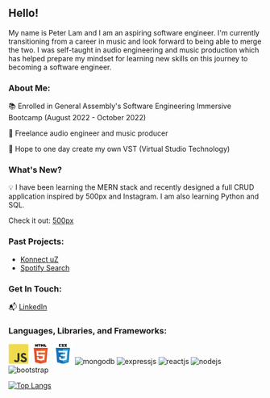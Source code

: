 ## Hello! 

My name is Peter Lam and I am an aspiring software engineer. I'm currently transitioning from a career in music and look forward to being able to merge the two. I was self-taught in audio engineering and music production which has helped prepare my mindset for learning new skills on this journey to becoming a software engineer.

### About Me:
📚 Enrolled in General Assembly's Software Engineering Immersive Bootcamp (August 2022 - October 2022)

🎹 Freelance audio engineer and music producer

🔮 Hope to one day create my own VST (Virtual Studio Technology)

### What's New?
💡 I have been learning the MERN stack and recently designed a full CRUD application inspired by 500px and Instagram. I am also learning Python and SQL.

Check it out:
[500px](https://github.com/plam1216/500px)

### Past Projects:
- [Konnect uZ](https://github.com/plam1216/konnectuz)
- [Spotify Search](https://github.com/plam1216/Spotify_Search)

### Get In Touch:
📬 [LinkedIn](https://www.linkedin.com/in/plam1216/)

### Languages, Libraries, and Frameworks:
<p>
  <img src="https://raw.githubusercontent.com/devicons/devicon/master/icons/javascript/javascript-original.svg" alt="javascript" width="40" height="40"/> 

  <img src="https://raw.githubusercontent.com/devicons/devicon/master/icons/html5/html5-original-wordmark.svg" alt="html5" width="40" height="40"/> 

  <img src="https://raw.githubusercontent.com/devicons/devicon/master/icons/css3/css3-original-wordmark.svg" alt="css3" width="40" height="40"/> 
  
  <img src="https://cdn.jsdelivr.net/gh/devicons/devicon/icons/mongodb/mongodb-plain-wordmark.svg" alt="mongodb" width="40" height="40"/>

  <img src="https://cdn.jsdelivr.net/gh/devicons/devicon/icons/express/express-original.svg" alt="expressjs" width="40" height="40"/>
  
  <img src="https://cdn.jsdelivr.net/gh/devicons/devicon/icons/react/react-original-wordmark.svg" alt="reactjs" width="40" height="40"/>
  
  <img src="https://cdn.jsdelivr.net/gh/devicons/devicon/icons/nodejs/nodejs-original.svg" alt="nodejs" width="40" height="40"/>

  <img src="https://cdn.jsdelivr.net/gh/devicons/devicon/icons/bootstrap/bootstrap-original.svg" alt="bootstrap" width="40" height="40"/>
</p>

[![Top Langs](https://github-readme-stats.vercel.app/api/top-langs/?username=plam1216&layout=compact)](https://github.com/plam1216/github-readme-stats)
